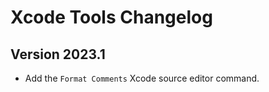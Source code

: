 # Xcode Tools Changelog

## Version 2023.1

- Add the `Format Comments` Xcode source editor command.
